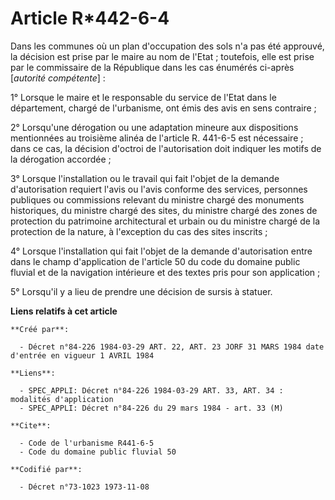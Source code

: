# Article R*442-6-4

Dans les communes où un plan d'occupation des sols n'a pas été approuvé, la décision est prise par le maire au nom de
l'Etat ; toutefois, elle est prise par le commissaire de la République dans les cas énumérés ci-après [*autorité
compétente*] :

1° Lorsque le maire et le responsable du service de l'Etat dans le département, chargé de l'urbanisme, ont émis des avis en
sens contraire ;

2° Lorsqu'une dérogation ou une adaptation mineure aux dispositions mentionnées au troisième alinéa de l'article R. 441-6-5
est nécessaire ; dans ce cas, la décision d'octroi de l'autorisation doit indiquer les motifs de la dérogation accordée ;

3° Lorsque l'installation ou le travail qui fait l'objet de la demande d'autorisation requiert l'avis ou l'avis conforme des
services, personnes publiques ou commissions relevant du ministre chargé des monuments historiques, du ministre chargé des
sites, du ministre chargé des zones de protection du patrimoine architectural et urbain ou du ministre chargé de la
protection de la nature, à l'exception du cas des sites inscrits ;

4° Lorsque l'installation qui fait l'objet de la demande d'autorisation entre dans le champ d'application de l'article 50 du
code du domaine public fluvial et de la navigation intérieure et des textes pris pour son application ;

5° Lorsqu'il y a lieu de prendre une décision de sursis à statuer.

**Liens relatifs à cet article**

	**Créé par**:

	  - Décret n°84-226 1984-03-29 ART. 22, ART. 23 JORF 31 MARS 1984 date d'entrée en vigueur 1 AVRIL 1984

	**Liens**:

	  - SPEC_APPLI: Décret n°84-226 1984-03-29 ART. 33, ART. 34 : modalités d'application
	  - SPEC_APPLI: Décret n°84-226 du 29 mars 1984 - art. 33 (M)

	**Cite**:

	  - Code de l'urbanisme R441-6-5
	  - Code du domaine public fluvial 50

	**Codifié par**:

	  - Décret n°73-1023 1973-11-08
